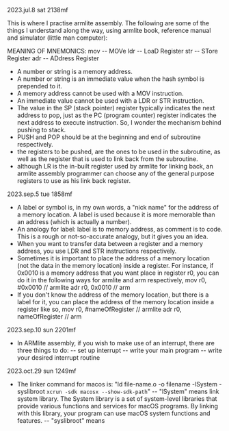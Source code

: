 2023.jul.8 sat 2138mf

This is where I practise armlite assembly. The following are some of the things I understand along the way, using armlite book, reference manual and simulator (little man computer):

MEANING OF MNEMONICS:
  mov -- MOVe
  ldr -- LoaD Register
  str -- STore Register
  adr -- ADdress Register

- A number or string is a memory address.
- A number or string is an immediate value when the hash symbol is prepended to it.
- A memory address cannot be used with a MOV instruction.
- An immediate value cannot be used with a LDR or STR instruction.
- The value in the SP (stack pointer) register typically indicates the next address to pop, just as the PC (program counter) register indicates the next address to execute instruction. So, I wonder the mechanism behind pushing to stack.
- PUSH and POP should be at the beginning and end of subroutine respectively.
- the registers to be pushed, are the ones to be used in the subroutine, as well as the register that is used to link back from the subroutine.
- although LR is the in-built register used by armlite for linking back, an armlite assembly programmer can choose any of the general purpose registers to use as his link back register.

2023.sep.5 tue 1858mf
- A label or symbol is, in my own words, a "nick name" for the address of a memory location. A label is used because it is more memorable than an address (which is actually a number).
- An anology for label: label is to memory address, as comment is to code. This is a rough or not-so-accurate analogy, but it gives you an idea.
- When you want to transfer data between a register and a memory address, you use LDR and STR instructions respectively.
- Sometimes it is important to place the address of a memory location (not the data in the memory location) inside a register. For instance, if 0x0010 is a memory address that you want place in register r0, you can do it in the following ways for armlite and arm respectively,
  mov r0, #0x0010  // armlite
  adr r0, 0x0010  // arm
- If you don't know the address of the memory location, but there is a label for it, you can place the address of the memory location inside a register like so,
  mov r0, #nameOfRegister  // armlite
  adr r0, nameOfRegister  // arm

2023.sep.10 sun 2201mf
- In ARMlite assembly, if you wish to make use of an interrupt, there are three things to do:
  -- set up interrupt
  -- write your main program
  -- write your desired interrupt routine

2023.oct.29 sun 1249mf
- The linker command for macos is: "ld file-name.o -o filename -lSystem -syslibroot `xcrun -sdk macosx --show-sdk-path`"
  -- "lSystem" means link system library. The System library is a set of system-level libraries that provide various functions and services for macOS programs. By linking with this library, your program can use macOS system functions and features.
  -- "syslibroot" means 
